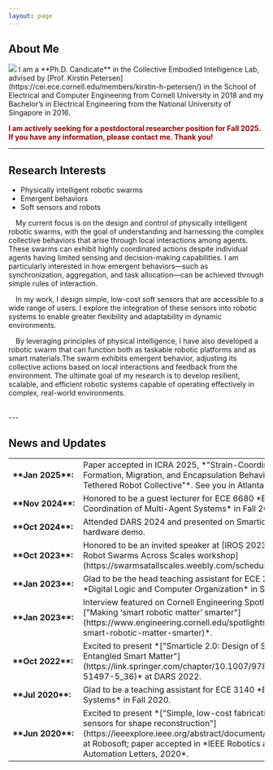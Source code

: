 ```yaml
---
layout: page
---
```


## About Me
<img src="https://www.dannama.com/images/DannaMa.png" class="floatpic">
I am a **Ph.D. Candicate** in the Collective Embodied Intelligence Lab, advised by [Prof. Kirstin Petersen](https://cei.ece.cornell.edu/members/kirstin-h-petersen/) in the School of Electrical and Computer Engineering from Cornell University in 2018 and my Bachelor’s in Electrical Engineering from the National University of Singapore in 2016.


**<font color="#990000">I am actively seeking for a postdoctoral researcher position for Fall 2025. If you have any information, please contact me. Thank you!</font>**

---
## Research Interests

- Physically intelligent robotic swarms
- Emergent behaviors
- Soft sensors and robots

<p style="text-indent: 1em;"> My current focus is on the design and control of physically intelligent robotic swarms, with the goal of understanding and harnessing the complex collective behaviors that arise through local interactions among agents. These swarms can exhibit highly coordinated actions despite individual agents having limited sensing and decision-making capabilities. I am particularly interested in how emergent behaviors—such as synchronization, aggregation, and task allocation—can be achieved through simple rules of interaction.</p>
<p style="text-indent: 1em;"> In my work, I design simple, low-cost soft sensors that are accessible to a wide range of users. I explore the integration of these sensors into robotic systems to enable greater flexibility and adaptability in dynamic environments.</p>
<p style="text-indent: 1em;"> By leveraging principles of physical intelligence, I have also developed a robotic swarm that can function both as taskable robotic platforms and as smart materials.The swarm exhibits emergent behavior, adjusting its collective actions based on local interactions and feedback from the environment. The ultimate goal of my research is to develop resilient, scalable, and efficient robotic systems capable of operating effectively in complex, real-world environments.</p>
<br>
---


## News and Updates

<table style="border-collapse: collapse; width: 100%;">
  <tr>
    <td style="font-weight: bold; white-space: nowrap;">**Jan 2025**:</td>
    <td>Paper accepted in ICRA 2025, *"Strain-Coordinated Formation, Migration, and Encapsulation Behaviors in a Tethered Robot Collective"*. See you in Atlanta!</td>
  </tr>
  <tr>
    <td style="font-weight: bold; white-space: nowrap;">**Nov 2024**:</td>
    <td>Honored to be a guest lecturer for ECE 6680 *Bio-inspired Coordination of Multi-Agent Systems* in Fall 2024.</td>
  </tr>
  <tr>
    <td style="font-weight: bold; white-space: nowrap;">**Oct 2024**:</td>
    <td>Attended DARS 2024 and presented on Smarticles, with a hardware demo.</td>
  </tr>
  <tr>
    <td style="font-weight: bold; white-space: nowrap;">**Oct 2023**:</td>
    <td>Honored to be an invited speaker at [IROS 2023 Enabling Robot Swarms Across Scales workshop](https://swarmsatallscales.weebly.com/schedule.html).</td>
  </tr>
  <tr>
    <td style="font-weight: bold; white-space: nowrap;">**Jan 2023**:</td>
    <td>Glad to be the head teaching assistant for ECE 2300 *Digital Logic and Computer Organization* in Spring 2023.</td>
  </tr>
  <tr>
    <td style="font-weight: bold; white-space: nowrap;">**Jan 2023**:</td>
    <td>Interview featured on Cornell Engineering Spotlight *["Making ‘smart robotic matter’ smarter"](https://www.engineering.cornell.edu/spotlights/making-smart-robotic-matter-smarter)*.</td>
  </tr>
  <tr>
    <td style="font-weight: bold; white-space: nowrap;">**Oct 2022**:</td>
    <td>Excited to present *["Smarticle 2.0: Design of Scalable, Entangled Smart Matter"](https://link.springer.com/chapter/10.1007/978-3-031-51497-5_36)* at DARS 2022.</td>
  </tr>
  <tr>
    <td style="font-weight: bold; white-space: nowrap;">**Jul 2020**:</td>
    <td>Glad to be a teaching assistant for ECE 3140 *Embedded Systems* in Fall 2020.</td>
  </tr>
  <tr>
    <td style="font-weight: bold; white-space: nowrap;">**Jun 2020**:</td>
    <td>Excited to present *["Simple, low-cost fabrication of soft sensors for shape reconstruction"](https://ieeexplore.ieee.org/abstract/document/9067833)* at Robosoft; paper accepted in *IEEE Robotics and Automation Letters, 2020*.</td>
  </tr>
</table>


<br>



